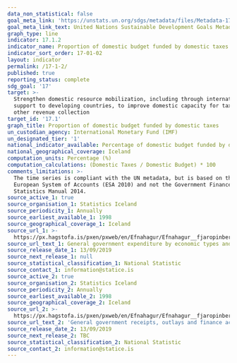 ```yaml
---
data_non_statistical: false
goal_meta_link: 'https://unstats.un.org/sdgs/metadata/files/Metadata-17-01-02.pdf'
goal_meta_link_text: United Nations Sustainable Development Goals Metadata (PDF 469 KB)
graph_type: line
indicator: 17.1.2
indicator_name: Proportion of domestic budget funded by domestic taxes
indicator_sort_order: 17-01-02
layout: indicator
permalink: /17-1-2/
published: true
reporting_status: complete
sdg_goal: '17'
target: >-
  Strengthen domestic resource mobilization, including through international
  support to developing countries, to improve domestic capacity for tax and
  other revenue collection
target_id: '17.1'
graph_title: Proportion of domestic budget funded by domestic taxes
un_custodian_agency: International Monetary Fund (IMF)
un_designated_tier: '1'
national_indicator_available: Percentage of domestic budget funded by domestic taxes
national_geographical_coverage: Iceland
computation_units: Percentage (%)
computation_calculations: (Domestic Taxes / Domestic Budget) * 100
comments_limitations: >-
  The time series is compliant with the UN metadata, but is based on the
  European System of Accounts (ESA 2010) and not the Government Finance
  Statistics Manual 2014.
source_active_1: true
source_organisation_1: Statistics Iceland
source_periodicity_1: Annually
source_earliest_available_1: 1998
source_geographical_coverage_1: Iceland
source_url_1: >-
  https://px.hagstofa.is/pxen/pxweb/en/Efnahagur/Efnahagur__fjaropinber__fjarmal_opinber__fjarmal_opinber/THJ05141.px
source_url_text_1: General government expenditure by economic types and functions
source_release_date_1: 13/09/2019
source_next_release_1: null
source_statistical_classification_1: National Statistic
source_contact_1: information@statice.is
source_active_2: true
source_organisation_2: Statistics Iceland
source_periodicity_2: Annually
source_earliest_available_2: 1998
source_geographical_coverage_2: Iceland
source_url_2: >-
  https://px.hagstofa.is/pxen/pxweb/en/Efnahagur/Efnahagur__fjaropinber__fjarmal_opinber__fjarmal_opinber/THJ05121.px
source_url_text_2: 'General government receipts, outlays and finance accounts'
source_release_date_2: 13/09/2019
source_next_release_2: TBC
source_statistical_classification_2: National Statistic
source_contact_2: information@statice.is
---
```

